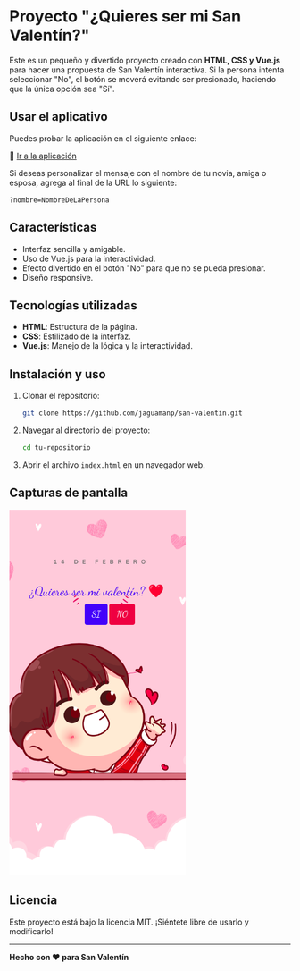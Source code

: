 # Proyecto "¿Quieres ser mi San Valentín?"

Este es un pequeño y divertido proyecto creado con **HTML, CSS y Vue.js** para hacer una propuesta de San Valentín interactiva. Si la persona intenta seleccionar "No", el botón se moverá evitando ser presionado, haciendo que la única opción sea "Sí".

## Usar el aplicativo
Puedes probar la aplicación en el siguiente enlace:

🔗 [Ir a la aplicación](https://jaguamanp.github.io/san-valentin/)

Si deseas personalizar el mensaje con el nombre de tu novia, amiga o esposa, agrega al final de la URL lo siguiente:

```
?nombre=NombreDeLaPersona
```

## Características
- Interfaz sencilla y amigable.
- Uso de Vue.js para la interactividad.
- Efecto divertido en el botón "No" para que no se pueda presionar.
- Diseño responsive.

## Tecnologías utilizadas
- **HTML**: Estructura de la página.
- **CSS**: Estilizado de la interfaz.
- **Vue.js**: Manejo de la lógica y la interactividad.

## Instalación y uso
1. Clonar el repositorio:
   ```bash
   git clone https://github.com/jaguamanp/san-valentin.git
   ```
2. Navegar al directorio del proyecto:
   ```bash
   cd tu-repositorio
   ```
3. Abrir el archivo `index.html` en un navegador web.

## Capturas de pantalla

![alt text](/img/captura.png)

## Licencia
Este proyecto está bajo la licencia MIT. ¡Siéntete libre de usarlo y modificarlo!

---
**Hecho con ❤️ para San Valentín**




